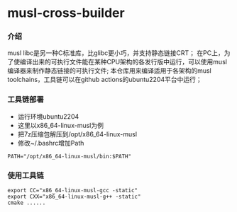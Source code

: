 # musl-cross-builder

### 介绍

musl libc是另一种C标准库，比glibc更小巧，并支持静态链接CRT；
在PC上，为了使编译出来的可执行文件能在某种CPU架构的各发行版中运行，可以使用musl编译器来制作静态链接的可执行文件;
本仓库用来编译适用于各架构的musl toolchains，工具链可以在github actions的ubuntu2204平台中运行；

### 工具链部署
- 运行环境ubuntu2204
- 这里以x86_64-linux-musl为例
- 把7z压缩包解压到/opt/x86_64-linux-musl
- 修改~/.bashrc增加Path

```text
PATH="/opt/x86_64-linux-musl/bin:$PATH"
```

### 使用工具链
```shell
export CC="x86_64-linux-musl-gcc -static"
export CXX="x86_64-linux-musl-g++ -static"
cmake ......
```
